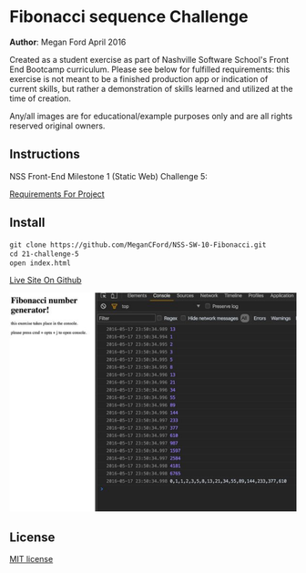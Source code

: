 # Fibonacci sequence Challenge

**Author**: Megan Ford April 2016 


Created as a student exercise as part of Nashville Software School's Front End Bootcamp curriculum. Please see below for fulfilled requirements: this exercise is not meant to be a finished production app or indication of current skills, but rather a demonstration of skills learned and utilized at the time of creation.


Any/all images are for educational/example purposes only and are all rights reserved original owners. 


## Instructions


NSS Front-End Milestone 1 (Static Web) Challenge 5: 


[Requirements For Project](https://github.com/nashville-software-school/front-end-milestones/blob/master/2-the-static-web/challenges/SW_INDIVIDUAL_CHALLENGES.md#challenge-1)



## Install


``` 
git clone https://github.com/MeganCFord/NSS-SW-10-Fibonacci.git
cd 21-challenge-5
open index.html
```

[Live Site On Github]()


![screenshot](fibonacci-screenshot.jpg)


## License 


[MIT license](LICENSE.md)

